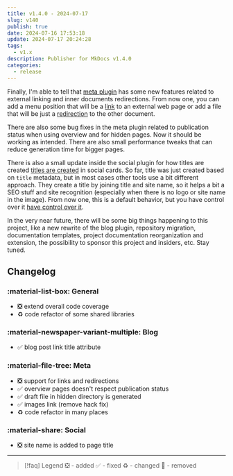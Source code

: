 ```yaml
---
title: v1.4.0 - 2024-07-17
slug: v140
publish: true
date: 2024-07-16 17:53:18
update: 2024-07-17 20:24:28
tags:
  - v1.x
description: Publisher for MkDocs v1.4.0
categories:
  - release
---
```


Finally, I'm able to tell that [meta plugin](../03_setup/02_general/01_setting-up-meta.md) has some new features related to external linking and inner documents redirections. From now one, you can add a menu position that will be a [link](../03_setup/02_general/01_setting-up-meta.md#External%20links) to an external web page or add a file that will be just a [redirection](../03_setup/02_general/01_setting-up-meta.md#Redirections) to the other document.

There are also some bug fixes in the meta plugin related to publication status when using overview and for hidden pages. Now it should be working as intended. There are also small performance tweaks that can reduce generation time for bigger pages.

There is also a small update inside the social plugin for how titles are created [titles are created](../03_setup/03_seo_and_sharing/01_setting-up-social-cards.md#Title) in social cards. So far, title was just created based on `title` metadata, but in most cases other tools use a bit different approach. They create a title by joining title and site name, so it helps a bit a SEO stuff and site recognition (especially when there is no logo or site name in the image). From now one, this is a default behavior, but you have control over it [have control over it](../03_setup/03_seo_and_sharing/01_setting-up-social-cards.md#Site%20name%20in%20title).

In the very near future, there will be some big things happening to this project, like a new rewrite of the blog plugin, repository migration, documentation templates, project documentation reorganization and extension, the possibility to sponsor this project and insiders, etc. Stay tuned.

<!-- more -->

## Changelog

### :material-list-box: General

- ❎ extend overall code coverage
- ♻️ code refactor of some shared libraries

### :material-newspaper-variant-multiple: Blog

- ✅ blog post link title attribute

### :material-file-tree: Meta

- ❎ support for links and redirections
- ✅ overview pages doesn't respect publication status
- ✅ draft file in hidden directory is generated
- ✅ images link (remove hack fix)
- ♻️ code refactor in many places

### :material-share: Social

- ❎ site name is added to page title

---

> [!faq] Legend
> ❎ - added ✅ - fixed ♻️ - changed 🚫 - removed
